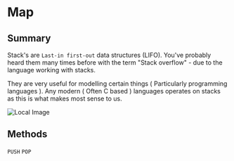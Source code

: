 # Map

## Summary

Stack's are `Last-in first-out` data structures (LIFO). You've probably heard them many times before with the term "Stack overflow" - due to the language working with stacks.

They are very useful for modelling certain things ( Particularly programming languages ). Any modern ( Often C based ) languages operates on stacks as this is what makes most sense to us.

![Local Image](/images/data-structures/callstack.gif)

## Methods

`PUSH`
`POP`

